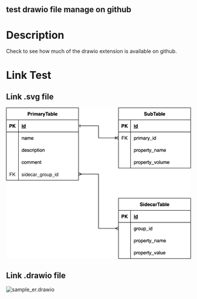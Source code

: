 test drawio file manage on github
----------------------------

# Description

Check to see how much of the drawio extension is available on github.

# Link Test

## Link .svg file
![sample_er.drawio.svg](sample_er.drawio.svg)


## Link .drawio file
![sample_er.drawio](sample_er.drawio)
